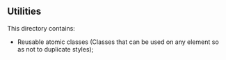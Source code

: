 ## Utilities

This directory contains:

- Reusable atomic classes (Classes that can be used on any element so as not to duplicate styles);
